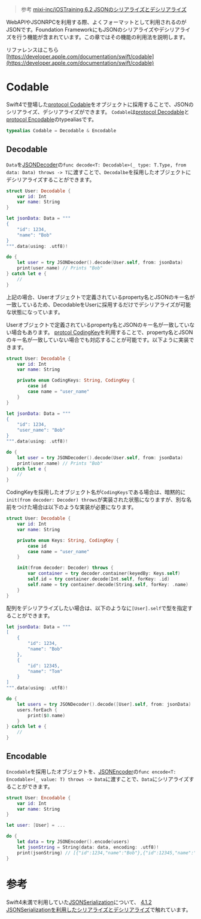 > 参考 [mixi-inc/iOSTraining 6.2 JSONのシリアライズとデシリアライズ](https://github.com/mixi-inc/iOSTraining/wiki/6.2-JSON%E3%81%AE%E3%82%B7%E3%83%AA%E3%82%A2%E3%83%A9%E3%82%A4%E3%82%BA%E3%81%A8%E3%83%87%E3%82%B7%E3%83%AA%E3%82%A2%E3%83%A9%E3%82%A4%E3%82%BA)

WebAPIやJSONRPCを利用する際、よくフォーマットとして利用されるのがJSONです。Foundation FrameworkにもJSONのシリアライズやデシリアライズを行う機能が含まれています。この章ではその機能の利用法を説明します。

リファレンスはこちら [https://developer.apple.com/documentation/swift/codable](https://developer.apple.com/documentation/swift/codable)

# Codable

Swift4で登場した[protocol Codable](https://developer.apple.com/documentation/swift/codable)をオブジェクトに採用することで、JSONのシリアライズ、デシリアライズができます。
`Codable`は[protocol Decodable](https://developer.apple.com/documentation/swift/decodable)と[protocol Encodable](https://developer.apple.com/documentation/swift/encodable)のtypealiasです。

```swift
typealias Codable = Decodable & Encodable
```

## Decodable

`Data`を[JSONDecoder](https://developer.apple.com/documentation/foundation/jsondecoder)の`func decode<T: Decodable>(_ type: T.Type, from data: Data) throws -> T`に渡すことで、`Decodalbe`を採用したオブジェクトにデシリアライズすることができます。

```swift
struct User: Decodable {
    var id: Int
    var name: String
}

let jsonData: Data = """
{
    "id": 1234,
    "name": "Bob"  
}
""".data(using: .utf8)!

do {
    let user = try JSONDecoder().decode(User.self, from: jsonData)
    print(user.name) // Prints "Bob"
} catch let e {
    //
}
```

上記の場合、Userオブジェクトで定義されているproperty名とJSONのキー名が一致しているため、DecodableをUserに採用するだけでデシリアライズが可能な状態になっています。

Userオブジェクトで定義されているproperty名とJSONのキー名が一致していない場合もあります。
[protcol CodingKey](https://developer.apple.com/documentation/swift/codingkey)を利用することで、property名とJSONのキー名が一致していない場合でも対応することが可能です。以下ように実装できます。

```swift
struct User: Decodable {
    var id: Int
    var name: String

    private enum CodingKeys: String, CodingKey {
        case id
        case name = "user_name"
    }
}

let jsonData: Data = """
{
    "id": 1234,
    "user_name": "Bob"  
}
""".data(using: .utf8)!

do {
    let user = try JSONDecoder().decode(User.self, from: jsonData)
    print(user.name) // Prints "Bob"
} catch let e {
    //
}
```

CodingKeyを採用したオブジェクト名が`CodingKeys`である場合は、暗黙的に`init(from decoder: Decoder) throws`が実装された状態になりますが、別な名前をつけた場合は以下のような実装が必要になります。

```swift
struct User: Decodable {
    var id: Int
    var name: String

    private enum Keys: String, CodingKey {
        case id
        case name = "user_name"
    }

    init(from decoder: Decoder) throws {
        var container = try decoder.container(keyedBy: Keys.self)
        self.id = try container.decode(Int.self, forKey: .id)
        self.name = try container.decode(String.self, forKey: .name)
    }
}
```

配列をデシリアライズしたい場合は、以下のようなに`[User].self`で型を指定することができます。

```swift
let jsonData: Data = """
[
    {
        "id": 1234,
        "name": "Bob"
    },
    {
        "id": 12345,
        "name": "Tom"
    }
]
""".data(using: .utf8)!

do {
    let users = try JSONDecoder().decode([User].self, from: jsonData)
    users.forEach {
        print($0.name)
    }
} catch let e {
    //
}
```

## Encodable

`Encodable`を採用したオブジェクトを、[JSONEncoder](https://developer.apple.com/documentation/foundation/jsonencoder)の`func encode<T: Encodable>(_ value: T) throws -> Data`に渡すことで、`Data`にシリアライズすることができます。

```swift
struct User: Encodable {
    var id: Int
    var name: String
}

let user: [User] = ...

do {
    let data = try JSONEncoder().encode(users)
    let jsonString = String(data: data, encoding: .utf8)!
    print(jsonString) // [{"id":1234,"name":"Bob"},{"id":12345,"name":"Tom"}]
}
```

# 参考

Swift4未満で利用していた[JSONSerialization](https://developer.apple.com/documentation/foundation/jsonserialization)について、
[4.1.2 JSONSerializationを利用したシリアライズとデシリアライズ](./4-1-2_JSONSerialization.md)で触れています。
